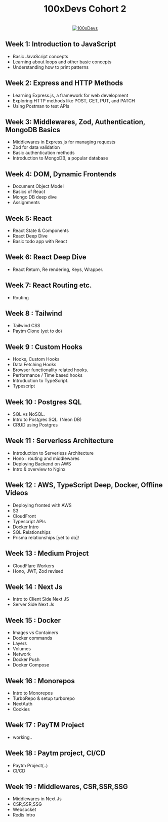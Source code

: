 
<h1 align="center"> 100xDevs Cohort 2 </h1>

<div align="center">
  <br />
    <a href="https://github.com/ankiiisharma/100xdevs" target="_blank">
      <img src="https://ik.imagekit.io/ankiiisharma/github100xDevs.png?updatedAt=1727534213432" alt="100xDevs">
    </a>
  <br />
</div>

## Week 1: Introduction to JavaScript

- Basic JavaScript concepts
- Learning about loops and other basic concepts
- Understanding how to print patterns

## Week 2: Express and HTTP Methods

- Learning Express.js, a framework for web development
- Exploring HTTP methods like POST, GET, PUT, and PATCH
- Using Postman to test APIs

## Week 3: Middlewares, Zod, Authentication, MongoDB Basics

- Middlewares in Express.js for managing requests
- Zod for data validation
- Basic authentication methods
- Introduction to MongoDB, a popular database

## Week 4: DOM, Dynamic Frontends

- Document Object Model
- Basics of React
- Mongo DB deep dive
- Assignments

## Week 5: React

- React State & Components
- React Deep Dive
- Basic todo app with React

## Week 6: React Deep Dive

- React Return, Re rendering, Keys, Wrapper.

## Week 7: React Routing etc.

- Routing

## Week 8 : Tailwind

- Tailwind CSS
- Paytm Clone (yet to do)

## Week 9 : Custom Hooks

- Hooks, Custom Hooks
- Data Fetching Hooks
- Browser functionality related hooks.
- Performance / Time based hooks
- Introduction to TypeScript.
- Typescript

## Week 10 : Postgres SQL

- SQL vs NoSQL.
- Intro to Postgres SQL. (Neon DB)
- CRUD using Postgres

## Week 11 : Serverless Architecture

- Introduction to Serverless Architecture
- Hono : routing and middlewares
- Deploying Backend on AWS
- Intro & overview to Nginx

## Week 12 : AWS, TypeScript Deep, Docker, Offline Videos

- Deploying fronted with AWS
- S3
- CloudFront
- Typescript APIs
- Docker Intro
- SQL Relationships
- Prisma relationships [yet to do]!

## Week 13 : Medium Project

- CloudFlare Workers
- Hono, JWT, Zod revised

## Week 14 : Next Js

- Intro to Client Side Next JS
- Server Side Next Js

## Week 15 : Docker

- Images vs Containers
- Docker commands
- Layers
- Volumes
- Network
- Docker Push
- Docker Compose

## Week 16 : Monorepos

- Intro to Monorepos
- TurboRepo & setup turborepo
- NextAuth
- Cookies

## Week 17 : PayTM Project

- working..

## Week 18 : Paytm project, CI/CD

- Paytm Project(..)
- CI/CD

## Week 19 : Middlewares, CSR,SSR,SSG
- Middlewares in Next Js
- CSR,SSR,SSG
- Websocket
- Redis Intro
